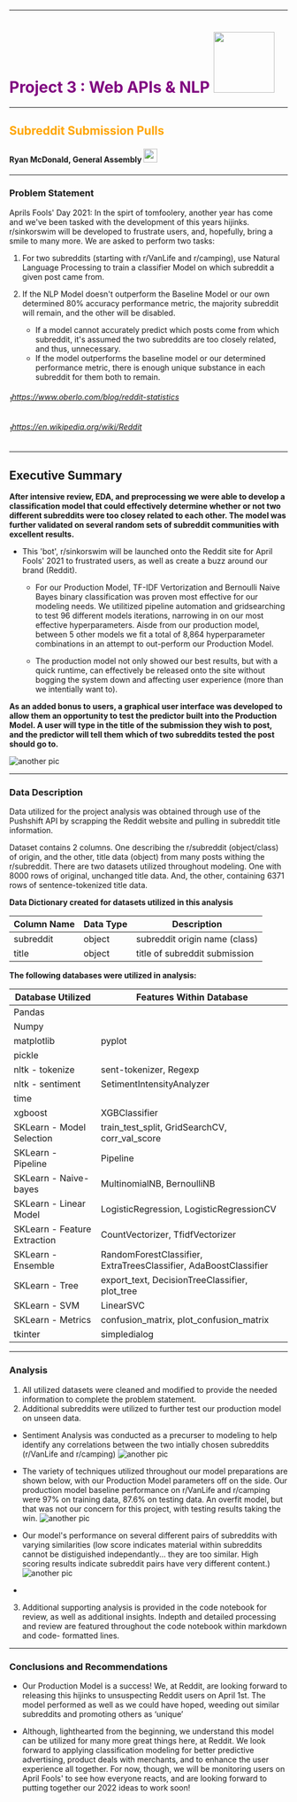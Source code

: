 
---
# <span style="color:Purple">Project 3 :  Web APIs & NLP</span> <img src="./resources/reddit_logo.png" width="110" height="110" />
---
## <span style="color:Orange">Subreddit Submission Pulls</span>      

#### Ryan McDonald, General Assembly <img src="./resources/GA.png" width="25" height="25" />

---
### Problem Statement
Aprils Fools' Day 2021: In the spirt of tomfoolery, another year has come and we've been tasked with the development of this years hijinks.  r/sinkorswim will be developed to frustrate users, and, hopefully, bring a smile to many more.  We are asked to perform two tasks:

   1. For two subreddits (starting with r/VanLife and r/camping), use Natural Language Processing to train a classifier Model on which subreddit a given post came from. 
   
   2. If the NLP Model doesn't outperform the Baseline Model or our own determined 80% accuracy performance metric, the majority subreddit will remain, and the other will be disabled. 
       * If a model cannot accurately predict which posts come from which subreddit, it's assumed the two subreddits are too closely related, and thus, unnecessary. 
       * If the model outperforms the baseline model or our determined performance metric, there is enough unique substance in each subreddit for them both to remain.
        
###### $_{1}$https://www.oberlo.com/blog/reddit-statistics
###### $_{1}$https://en.wikipedia.org/wiki/Reddit


 ---
## Executive Summary
**After intensive review, EDA, and preprocessing we were able to develop a classification model that could effectively determine whether or not two different subreddits were too closey related to each other. The model was further validated on several random sets of subreddit communities with excellent results.**
   
   -  This 'bot', r/sinkorswim will be launched onto the Reddit site for April Fools' 2021 to frustrated users, as well as create a buzz around our brand (Reddit). 
        
        -  For our Production Model, TF-IDF Vertorization and Bernoulli Naive Bayes binary classification was proven most effective for our modeling needs. We utilitized pipeline automation and gridsearching to test 96 different models iterations, narrowing in on our most effective hyperparameters. Aisde from our production model, between 5 other models we fit a total of 8,864 hyperparameter combinations in an attempt to out-perform our Production Model. 
        
        - The production model not only showed our best results, but with a quick runtime, can effectively be released onto the site without bogging the system down and affecting user experience (more than we intentially want to).
        
**As an added bonus to users, a graphical user interface was developed to allow them an opportunity to test the predictor built into the Production Model. A user will type in the title of the submission they wish to post, and the predictor will tell them which of two subreddits tested the post should go to.**

![another pic](./resources/gui_pic.PNG) 
           
---
### Data Description
Data utilized for the project analysis was obtained through use of the Pushshift API by scrapping the Reddit website and pulling in subreddit title information. 

Dataset contains 2 columns.  One describing the r/subreddit (object/class) of origin, and the other, title data (object) from many posts withing the r/subreddit. There are two datasets utilized throughout modeling.  One with 8000 rows of original, unchanged title data. And, the other, containing 6371 rows of sentence-tokenized title data.

**Data Dictionary created for datasets utilized in this analysis**


| Column Name     | Data Type | Description                                       |
|-----------------|-----------|---------------------------------------------------|
| subreddit             | object     | subreddit origin name (class)                               |
| title             | object     | title of subreddit submission                     |

 
**The following databases were utilized in analysis:**

| Database Utilized            | Features Within Database                                         |
|------------------------------|------------------------------------------------------------------|
| Pandas                       |                                                                  |
| Numpy                        |                                                                  |
| matplotlib                   | pyplot                                                           |
| pickle                       |                                                                  |
| nltk - tokenize              | sent-tokenizer, Regexp                                           |
| nltk - sentiment             | SetimentIntensityAnalyzer                                        |
| time                         |                                                                  |
| xgboost                      | XGBClassifier                                                    |
| SKLearn - Model Selection    | train_test_split, GridSearchCV, corr_val_score                   |
| SKLearn - Pipeline           | Pipeline                                                         |
| SKLearn - Naive-bayes        | MultinomialNB, BernoulliNB                                       |
| SKLearn - Linear Model       | LogisticRegression, LogisticRegressionCV                         |
| SKLearn - Feature Extraction | CountVectorizer, TfidfVectorizer                                 |
| SKLearn - Ensemble           | RandomForestClassifier, ExtraTreesClassifier, AdaBoostClassifier |
| SKLearn - Tree               | export_text, DecisionTreeClassifier, plot_tree                   |
| SKLearn - SVM                | LinearSVC                                                        |
| SKLearn - Metrics            | confusion_matrix, plot_confusion_matrix                          |
| tkinter                      | simpledialog                                                     |

---      
### Analysis

1. All utilized datasets were cleaned and modified to provide the needed information to complete the problem statement.
2. Additional subreddits were utilized to further test our production model on unseen data.
  
  -  Sentiment Analysis was conducted as a precurser to modeling to help identify any correlations between the two intially chosen subreddits (r/VanLife and r/camping)
      ![another pic](./resources/sentiment_table.JPG)
  
  -  The variety of techniques utilized throughout our model preparations are shown below, with our Production Model parameters off on the side. Our production model baseline performance on r/VanLife and r/camping were 97% on training data, 87.6% on testing data.  An overfit model, but that was not our concern for this project, with testing results taking the win.
      ![another pic](./resources/model_params.JPG)

   -  Our model's performance on several different pairs of subreddits with varying similarities (low score indicates material within subreddits cannot be distiguished independantly... they are too similar.  High scoring results indicate subreddit pairs have very different content.)
      ![another pic](./resources/follow_up_performance.PNG) 


 
-

3.  Additional supporting analysis is provided in the code notebook for review, as well as additional insights. Indepth and detailed processing and review are featured throughout the code notebook within markdown and code- formatted lines. 

---
### Conclusions and Recommendations
   
   -  Our Production Model is a success!  We, at Reddit, are looking forward to releasing this hijinks to unsuspecting Reddit users on April 1st. The model performed as well as we could have hoped, weeding out similar subreddits and promoting others as ‘unique’
 
     
   -  Although, lighthearted from the beginning, we understand this model can be utilized for many more great things here, at Reddit.  We look forward to applying classification modeling for better predictive advertising, product deals with merchants, and to enhance the user experience all together.  For now, though, we will be monitoring users on April Fools' to see how everyone reacts, and are looking forward to putting together our 2022 ideas to work soon!

  